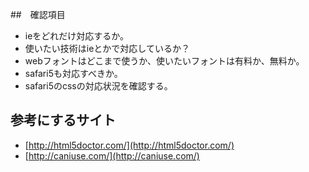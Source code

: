 ##　確認項目

- ieをどれだけ対応するか。
- 使いたい技術はieとかで対応しているか？
- webフォントはどこまで使うか、使いたいフォントは有料か、無料か。
- safari5も対応すべきか。
- safari5のcssの対応状況を確認する。


## 参考にするサイト

- [http://html5doctor.com/](http://html5doctor.com/)
- [http://caniuse.com/](http://caniuse.com/)

